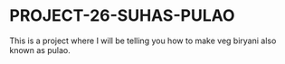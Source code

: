 # PROJECT-26-SUHAS-PULAO

This is a project where I will be telling you how to make veg biryani also known as pulao. 
